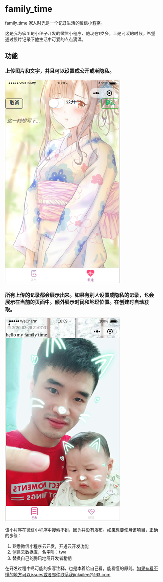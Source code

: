 # family_time
family_time 家人时光是一个记录生活的微信小程序。

这是我为家里的小侄子开发的微信小程序，他现在1岁多，正是可爱的时候。希望通过照片记录下他生活中可爱的点点滴滴。

## 功能
### 上传图片和文字，并且可以设置成公开或者隐私。
![新建](https://github.com/goldSunshine/family_time/blob/master/%E6%B7%B1%E5%BA%A6%E6%88%AA%E5%9B%BE_%E9%80%89%E6%8B%A9%E5%8C%BA%E5%9F%9F_20200301180545.png)

### 所有上传的记录都会展示出来。如果有别人设置成隐私的记录，也会展示在当前的页面中。额外展示时间和地理位置。在创建时自动获取。
![展示](https://github.com/goldSunshine/family_time/blob/master/%E6%B7%B1%E5%BA%A6%E6%88%AA%E5%9B%BE_%E9%80%89%E6%8B%A9%E5%8C%BA%E5%9F%9F_20200301180944.png)

该小程序在微信小程序中搜索不到，因为并没有发布。如果想要使用该项目，正确的步骤：
1. 熟悉微信小程序云开发，开通云开发功能
2. 创建云数据库，名字叫：two
3. 替换自己的腾讯地图开发者秘钥

在开发过程中尽可能的多写注释，也是本着给自己看，能看懂的原则。如果有看不懂的地方可以issues或者邮件联系我jinkuilee@163.com
